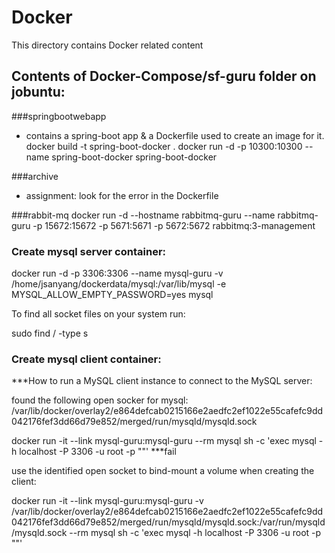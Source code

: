 # Docker
This directory contains Docker related content

## Contents of Docker-Compose/sf-guru folder on jobuntu:
###springbootwebapp 
- contains a spring-boot app & a Dockerfile used to create an image for it.
docker build -t spring-boot-docker .
docker run -d -p 10300:10300 --name spring-boot-docker spring-boot-docker 

###archive
- assignment: look for the error in the Dockerfile 

###rabbit-mq
docker run -d --hostname rabbitmq-guru --name rabbitmq-guru -p 15672:15672 -p 5671:5671 -p 5672:5672 rabbitmq:3-management 


### Create mysql server container:
docker run -d -p 3306:3306 --name mysql-guru -v /home/jsanyang/dockerdata/mysql:/var/lib/mysql  -e  MYSQL_ALLOW_EMPTY_PASSWORD=yes mysql


To find all socket files on your system run:

sudo find / -type s


### Create mysql client container:
***How to run a MySQL client instance to connect to the MySQL server:

found the following open socker for mysql:
/var/lib/docker/overlay2/e864defcab0215166e2aedfc2ef1022e55cafefc9dd042176fef3dd66d79e852/merged/run/mysqld/mysqld.sock


docker run -it --link mysql-guru:mysql-guru --rm mysql sh -c 'exec mysql -h localhost -P 3306 -u root -p ""'  ***fail

use the identified open socket to bind-mount a volume when creating the client:

docker run -it --link mysql-guru:mysql-guru -v /var/lib/docker/overlay2/e864defcab0215166e2aedfc2ef1022e55cafefc9dd042176fef3dd66d79e852/merged/run/mysqld/mysqld.sock:/var/run/mysqld/mysqld.sock --rm mysql sh -c 'exec mysql -h localhost -P 3306 -u root -p ""'


